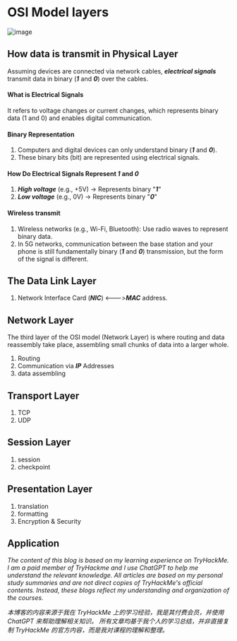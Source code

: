 # OSI Model layers
![image](https://github.com/user-attachments/assets/888851e2-a3ad-4c56-91c8-e276744fc990)

## How data is transmit in Physical Layer
Assuming devices are connected via network cables, ***electrical signals*** transmit data in binary (***1*** and ***0***) over the cables.
#### What is Electrical Signals
It refers to voltage changes or current changes, which represents binary data (1 and 0) and enables digital communication.
#### Binary Representation
1. Computers and digital devices can only understand binary (***1*** and ***0***).
2. These binary bits (bit) are represented using electrical signals.
#### How Do Electrical Signals Represent ***1*** and ***0***
1. ***High voltage*** (e.g., +5V) → Represents binary "***1***"
2. ***Low voltage***  (e.g., 0V)  → Represents binary "***0***"

#### Wireless transmit
1. Wireless networks (e.g., Wi-Fi, Bluetooth): Use radio waves to represent binary data.
2. In 5G networks, communication between the base station and your phone is still fundamentally binary (***1*** and ***0***) transmission, but the form of the signal is different.
 
## The Data Link Layer
1. Network Interface Card (***NIC***) <--->***MAC*** address.

## Network Layer
The third layer of the OSI model (Network Layer) is where routing and data reassembly take place, assembling small chunks of data into a larger whole.
1. Routing 
2. Communication via ***IP*** Addresses
3. data assembling

## Transport Layer
1. TCP
2. UDP

## Session Layer
1. session
2. checkpoint

## Presentation Layer
1. translation
2. formatting
3. Encryption & Security

## Application

*The content of this blog is based on my learning experience on TryHackMe. 
I am a paid member of TryHackme and I use ChatGPT to help me understand the relevant knowledge. 
All articles are based on my personal study summaries and are not direct copies of TryHackMe's official contents.
Instead, these blogs reflect my understanding and organization of the courses.*

*本博客的内容来源于我在 TryHackMe 上的学习经验，我是其付费会员，并使用 ChatGPT 来帮助理解相关知识。
所有文章均基于我个人的学习总结，并非直接复制 TryHackMe 的官方内容，而是我对课程的理解和整理。*
